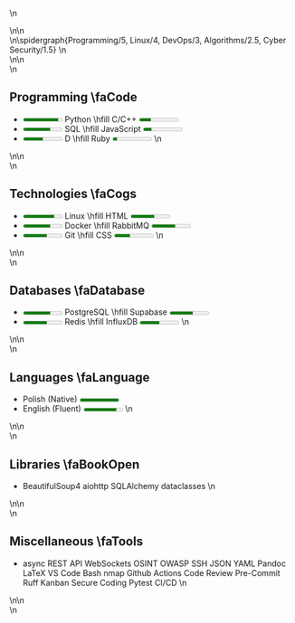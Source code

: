 \n<div>\n\n<div>\n\spidergraph{Programming/5, Linux/4, DevOps/3, Algorithms/2.5, Cyber Security/1.5}
\n</div>\n\n<div>\n
## Programming \faCode
- <meter value="9" max="10">\meter{9/10}</meter> Python \hfill C/C++ <meter value="3" max="10">\meter{3/10}</meter>
- <meter value="7" max="10">\meter{7/10}</meter> SQL \hfill JavaScript <meter value="2" max="10">\meter{2/10}</meter>
- <meter value="5" max="10">\meter{5/10}</meter> D \hfill Ruby <meter value="1" max="10">\meter{1/10}</meter>
\n</div>\n\n<div>\n
## Technologies \faCogs
- <meter value="8" max="10">\meter{8/10}</meter> Linux \hfill HTML <meter value="6" max="10">\meter{6/10}</meter>
- <meter value="7" max="10">\meter{7/10}</meter> Docker \hfill RabbitMQ <meter value="6" max="10">\meter{6/10}</meter>
- <meter value="6" max="10">\meter{6/10}</meter> Git \hfill CSS <meter value="4" max="10">\meter{4/10}</meter>
\n</div>\n\n<div>\n
## Databases \faDatabase
- <meter value="7" max="10">\meter{7/10}</meter> PostgreSQL \hfill Supabase <meter value="6" max="10">\meter{6/10}</meter>
- <meter value="6" max="10">\meter{6/10}</meter> Redis \hfill InfluxDB <meter value="5" max="10">\meter{5/10}</meter>
\n</div>\n\n<div>\n
## Languages \faLanguage
- Polish (Native) <meter value="10" max="10">- C2 •</meter>
- English (Fluent) <meter value="8.5" max="10">- C1 •</meter>
\n</div>\n\n<div>\n
## Libraries \faBookOpen
- <cloudtag>BeautifulSoup4</cloudtag> <cloudtag>aiohttp</cloudtag> <cloudtag>SQLAlchemy</cloudtag> <cloudtag>dataclasses</cloudtag>
\n</div>\n\n<div>\n
## Miscellaneous \faTools
- <cloudtag>async</cloudtag> <cloudtag>REST API</cloudtag> <cloudtag>WebSockets</cloudtag> <cloudtag>OSINT</cloudtag> <cloudtag>OWASP</cloudtag> <cloudtag>SSH</cloudtag> <cloudtag>JSON</cloudtag> <cloudtag>YAML</cloudtag> <cloudtag>Pandoc</cloudtag> <cloudtag>LaTeX</cloudtag> <cloudtag>VS Code</cloudtag> <cloudtag>Bash</cloudtag> <cloudtag>nmap</cloudtag> <cloudtag>Github Actions</cloudtag> <cloudtag>Code Review</cloudtag> <cloudtag>Pre-Commit</cloudtag> <cloudtag>Ruff</cloudtag> <cloudtag>Kanban</cloudtag> <cloudtag>Secure Coding</cloudtag> <cloudtag>Pytest</cloudtag> <cloudtag>CI/CD</cloudtag>
\n</div>\n\n</div>\n